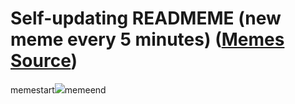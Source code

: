 # Self-updating READMEME (new meme every 5 minutes) ([Memes Source](https://bramses.notion.site/a49c1e962b7646879176ac3b327b6533?v=4d1eda54b170483cb03a40f257231764))

memestart![](https://www.notion.so/image/https%3A%2F%2Fs3-us-west-2.amazonaws.com%2Fsecure.notion-static.com%2F2e06744b-c16c-4aff-a105-1119ea2366b8%2F7BD8AC57-53B6-462A-A87C-70EF3E873F2C.jpeg?table=block&id=01f04889-d20e-4627-b12b-9d7bd18f4d63&cache=v2)memeend

